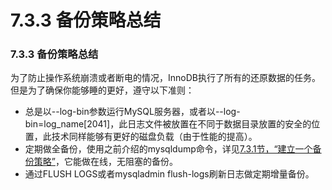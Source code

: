#  **7.3.3 备份策略总结**

### **7.3.3 备份策略总结**

为了防止操作系统崩溃或者断电的情况，InnoDB执行了所有的还原数据的任务。但是为了确保你能够睡的更好，遵守以下准则：

* 总是以--log-bin参数运行MySQL服务器，或者以--log-bin=log_name[2041]，此日志文件被放置在不同于数据目录放置的安全的位置，此技术同样能够有更好的磁盘负载（由于性能的提高）。
* 定期做全备份，使用之前介绍的mysqldump命令，详见[7.3.1节，“建立一个备份策略”](./07.03.01_Establishing_a_Backup_Policy.md)，它能做在线，无阻塞的备份。
* 通过FLUSH LOGS或者mysqladmin flush-logs刷新日志做定期增量备份。
